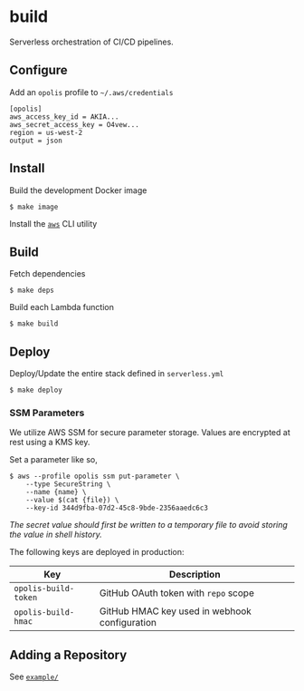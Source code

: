build
=====

Serverless orchestration of CI/CD pipelines.

## Configure

Add an `opolis` profile to `~/.aws/credentials`

```
[opolis]
aws_access_key_id = AKIA...
aws_secret_access_key = O4vew...
region = us-west-2
output = json
```

## Install

Build the development Docker image

`$ make image`

Install the [`aws`](https://aws.amazon.com/cli/) CLI utility

## Build

Fetch dependencies

`$ make deps`

Build each Lambda function

`$ make build`

## Deploy

Deploy/Update the entire stack defined in `serverless.yml`

`$ make deploy`

### SSM Parameters

We utilize AWS SSM for secure parameter storage. Values are encrypted at rest using a KMS key.

Set a parameter like so,

```
$ aws --profile opolis ssm put-parameter \
    --type SecureString \
    --name {name} \
    --value $(cat {file}) \
    --key-id 344d9fba-07d2-45c8-9bde-2356aaedc6c3
```

*The secret value should first be written to a temporary file to avoid storing the value in shell history.*

The following keys are deployed in production:

|Key|Description|
|---|-----------|
|`opolis-build-token`|GitHub OAuth token with `repo` scope|
|`opolis-build-hmac`|GitHub HMAC key used in webhook configuration|

## Adding a Repository

See [`example/`](./example/)
